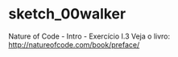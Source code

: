 # sketch_00walker
Nature of Code - Intro - Exercício I.3
Veja o livro: http://natureofcode.com/book/preface/
